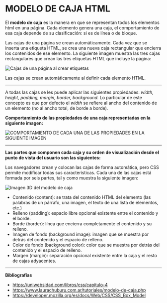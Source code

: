 # MODELO DE CAJA HTML

El **modelo de caja** es la manera en que se representan todos los elementos html en una página. Cada elemento genera una caja, el comportamiento de esa caja depende de su clasificación: si es de línea o de bloque.


Las cajas de una página se crean automáticamente. Cada vez que se inserta una etiqueta HTML, se crea una nueva caja rectangular que encierra los contenidos de ese elemento. La siguiente imagen muestra las tres cajas rectangulares que crean las tres etiquetas HTML que incluye la página:

![Cajas de una página al crear etiquetas](https://uniwebsidad.com/static/libros/imagenes/css/f0402.gif)


Las cajas se crean automáticamente al definir cada elemento HTML.

___
A todas las cajas se les puede aplicar las siguientes propiedades: _*width, height, padding, margin, border, background.*_ Lo particular de este concepto es que por defecto el _*width*_ se refiere al ancho del contenido de un elemento (no al ancho total, de borde a borde).  


**Comportamiento de las propiedades de una caja representadas en la siguiente imagen:**

![COMPORTAMIENTO DE CADA UNA DE LAS PROPIEDADES EN LA SIGUIENTE IMAGEN](https://www.laurachuburu.com.ar/img/tutoriales/css/modelo-de-caja.png)
___

**Las partes que componen cada caja y su orden de visualización desde el punto de vista del usuario son las siguientes:**

Los navegadores crean y colocan las cajas de forma automática, pero CSS permite modificar todas sus características. Cada una de las cajas está formada por seis partes, tal y como muestra la siguiente imagen:

![Imagen 3D del modelo de caja](https://uniwebsidad.com/static/libros/imagenes/css/f0403.gif)

- Contenido (content): se trata del contenido HTML del elemento (las palabras de un párrafo, una imagen, el texto de una lista de elementos, etc.)
- Relleno (padding): espacio libre opcional existente entre el contenido y el borde.
- Borde (border): línea que encierra completamente el contenido y su relleno.
- Imagen de fondo (background image): imagen que se muestra por detrás del contenido y el espacio de relleno.
- Color de fondo (background color): color que se muestra por detrás del contenido y el espacio de relleno.
- Margen (margin): separación opcional existente entre la caja y el resto de cajas adyacentes.


___
**Bibliografías**


- https://uniwebsidad.com/libros/css/capitulo-4
- https://www.laurachuburu.com.ar/tutoriales/modelo-de-caja.php
- https://developer.mozilla.org/es/docs/Web/CSS/CSS_Box_Model
